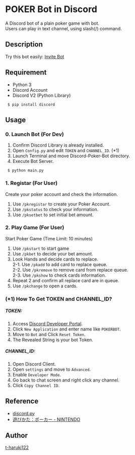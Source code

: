 POKER Bot in Discord
====

A Discord bot of a plain poker game with bot.  
Users can play in text channel, using slash(/) command.

## Description
Try this bot easily:
[Invite Bot](https://discord.com/api/oauth2/authorize?client_id=1194633103218593882&permissions=551903299584&scope=bot)

## Requirement
 - Python 3  
 - Discord Account
 - Discord V2 (Python Library)
```
 $ pip install discord
```

## Usage
### 0. Launch Bot (For Dev)
1. Confirm Discord Library is already installed.
2. Open `Config.py` and edit `TOKEN` and `CHANNEL_ID`. (*1)
3. Launch Terminal and move Discord-Poker-Bot directory.
4. Execute Bot Server.
```
 $ python main.py
```

### 1. Registar (For User)
Create your poker account and check the information.
1. Use `/pkregistar` to create your Poker Account.
2. Use `/pkstatus` to check your information.
3. Use `/pksetbet` to set initial bet amount.

### 2. Play Game (For User)
Start Poker Game (Time Limit: 10 minutes)
1. Use `/pkstart` to start game
2. Use `/pkbet` to decide your bet amount.
3. Look Hands and decide cards to replace.  
  2-1. Use `/pkadd` to add card to replace queue.  
  2-2. Use `/pkremove` to remove card from replace queue.  
  2-3. Use `/pkshow` to check cards information.
4. Repeat 2 and confirm all replace card are in queue.  
5. Use `/pkchange` to open a cards.

### (*1) How To Get TOKEN and CHANNEL_ID?  
##### TOKEN:
1. Access [Discord Developer Portal](discord.com/developers/).
2. Click `New Application` and enter name like `POKERBOT`.
3. Move to `Bot` and Click `Reset Token`.
4. The Revealed String is your bot Token.

##### CHANNEL_ID:
1. Open Discord Client.
2. Open `settings` and move to `Advanced`.
3. Enable `Developer Mode`.
4. Go back to chat screen and right click any channel.
5. Click `Copy Channel ID`.


## Reference
- [discord.py](https://discordpy.readthedocs.io/ja/latest/)
- [遊びかた：ポーカー - NINTENDO](https://www.nintendo.co.jp/others/playing_cards/howtoplay/poker/index.html)

## Author
[t-haruki122](https://github.com/t-haruki122)